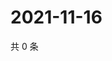 # 2021-11-16

共 0 条

<!-- BEGIN WEIBO -->
<!-- 最后更新时间 Tue Nov 16 2021 09:51:24 GMT+0800 (China Standard Time) -->

<!-- END WEIBO -->
